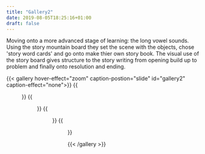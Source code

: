 ```yaml
---
title: "Gallery2"
date: 2019-08-05T18:25:16+01:00
draft: false
---
```



<p class="">
Moving onto a more advanced stage of learning: the long vowel sounds.
Using the story mountain board they set the scene with the objects, chose 'story word cards' and go onto make thier own story book. The visual use of the story board gives structure to the story writing from opening build up to problem and finally onto resolution and ending.
</p>
{{< gallery hover-effect="zoom" caption-postion="slide" id="gallery2" caption-effect="none">}}
{{<figure link="img/photos/IMG_6883-comp.JPG" caption="Sound cards" thumb="-thumb">}}
{{<figure link="img/photos/IMG_6899-comp.JPG" caption="Objects" thumb="-thumb">}}
{{<figure link="img/photos/IMG_6926-comp.JPG" caption="'Story mountain' board" thumb="-thumb">}}
{{<figure link="img/photos/IMG_6931-comp.JPG" caption="Narrating assembled story from the 'Story mountain'" thumb="-thumb">}}	

{{< /gallery >}}
